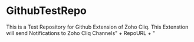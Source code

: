 # GithubTestRepo
This is a Test Repository for Github Extension of Zoho Cliq.
This Extenstion will send Notifications to Zoho Cliq Channels" + RepoURL + "
